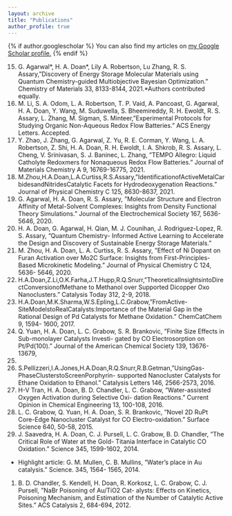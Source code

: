 ```yaml
---
layout: archive
title: "Publications"
author_profile: true
---
```


{% if author.googlescholar %}
  You can also find my articles on <u><a href="{{author.googlescholar}}">my Google Scholar profile</a>.</u>
{% endif %}

15. G. Agarwal*, H. A. Doan*, Lily A. Robertson, Lu Zhang, R. S. Assary,”Discovery of Energy Storage Molecular Materials using Quantum Chemistry-guided Multiobjective Bayesian Optimization.” Chemistry of Materials 33, 8133-8144, 2021.*Authors contributed equally.
14. M. Li, S. A. Odom, L. A. Robertson, T. P. Vaid, A. Pancoast, G. Agarwal, H. A. Doan, Y. Wang, M. Suduwella, S. Bheemireddy, R. H. Ewoldt, R. S. Assary, L. Zhang, M. Sigman, S. Minteer,”Experimental Protocols for Studying Organic Non-Aqueous Redox Flow Batteries.” ACS Energy Letters. Accepted.
13. Y. Zhao, J. Zhang, G. Agarwal, Z. Yu, R. E. Corman, Y. Wang, L. A. Robertson, Z. Shi, H. A. Doan, R. H. Ewoldt, I. A. Shkrob, R. S. Assary, L. Cheng, V. Srinivasan, S. J. Baninec, L. Zhang, ”TEMPO Allegro: Liquid Catholyte Redoxmers for Nonaqueous Redox Flow Batteries.” Journal of Materials Chemistry A 9, 16769-16775, 2021.
12. M.Zhou,H.A.Doan,L.A.Curtiss,R.S.Assary,”IdentificationofActiveMetalCarbidesandNitridesCatalytic Facets for Hydrodeoxygenation Reactions.” Journal of Physical Chemistry C 125, 8630-8637, 2021.
11. G. Agarwal, H. A. Doan, R. S. Assary, ”Molecular Structure and Electron Affinity of Metal-Solvent Complexes: Insights from Density Functional Theory Simulations.” Journal of the Electrochemical Society 167, 5636- 5646, 2020.
10. H. A. Doan, G. Agarwal, H. Qian, M. J. Counihan, J. Rodriguez-Lopez, R. S. Assary, ”Quantum Chemistry- Informed Active Learning to Accelerate the Design and Discovery of Sustainable Energy Storage Materials.”
8. M. Zhou, H. A. Doan, L. A. Curtiss, R. S. Assary, ”Effect of Ni Dopant on Furan Activation over Mo2C Surface:
Insights from First-Principles-Based Microkinetic Modeling.” Journal of Physical Chemistry C 124, 5636-
5646, 2020.
8. H.A.Doan,Z.Li,O.K.Farha,J.T.Hupp,R.Q.Snurr,”TheoreticalInsightsintoDirectConversionofMethane
to Methanol over Supported Dicopper Oxo Nanoclusters.” Catalysis Today 312, 2-9, 2018.
7. H.A.Doan,M.K.Sharma,W.S.Epling,L.C.Grabow,”FromActive-SiteModelstoRealCatalysts:Importance of the Material Gap in the Rational Design of Pd Catalysts for Methane Oxidation.” ChemCatChem 9, 1594-
1600, 2017.
6. Q. Yuan, H. A. Doan, L. C. Grabow, S. R. Brankovic, ”Finite Size Effects in Sub-monolayer Catalysts Investi-
gated by CO Electrosorption on Pt/Pd(100).” Journal of the American Chemical Society 139, 13676-13679,
2017.
5. S.Pellizzeri,I.A.Jones,H.A.Doan,R.Q.Snurr,R.B.Getman,”UsingGas-PhaseClusterstoScreenPorphyrin-
supported Nanocluster Catalysts for Ethane Oxidation to Ethanol.” Catalysis Letters 146, 2566-2573, 2016.
4. H-V Tran, H. A. Doan, B. D. Chandler, L. C. Grabow, ”Water-assisted Oxygen Activation during Selective Oxi-
dation Reactions.” Current Opinion in Chemical Engineering 13, 100-108, 2016.
3. L. C. Grabow, Q. Yuan, H. A. Doan, S. R. Brankovic, ”Novel 2D RuPt Core-Edge Nanocluster Catalyst for CO
Electro-oxidation.” Surface Science 640, 50-58, 2015.
2. J. Saavedra, H. A. Doan, C. J. Pursell, L. C. Grabow, B. D. Chandler, ”The Critical Role of Water at the Gold-
Titania Interface in Catalytic CO Oxidation.” Science 345, 1599-1602, 2014.
- Highlight article: G. M. Mullen, C. B. Mullins, ”Water’s place in Au catalysis.” Science. 345, 1564- 1565, 2014.
1. B. D. Chandler, S. Kendell, H. Doan, R. Korkosz, L. C. Grabow, C. J. Pursell, ”NaBr Poisoning of Au/TiO2 Cat- alysts: Effects on Kinetics, Poisoning Mechanism, and Estimation of the Number of Catalytic Active Sites.”
ACS Catalysis 2, 684-694, 2012.